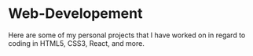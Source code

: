 # Web-Developement
Here are some of my personal projects that I have worked on in regard to coding in HTML5, CSS3, React, and more.
